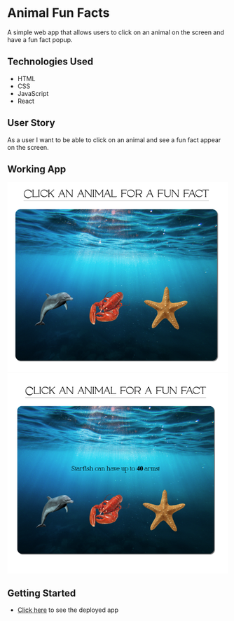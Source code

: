 
# Animal Fun Facts

A simple web app that allows users to click on an animal on the screen and have a fun fact popup.

## Technologies Used
* HTML 
* CSS 
* JavaScript
* React

## User Story
As a user I want to be able to click on an animal and see a fun fact appear on the screen.

## Working App
![before click](public/imgs/apphometwo.png)
![after click](public/imgs/apphome.png)

## Getting Started
* [Click here](https://heuristic-mestorf-88ff39.netlify.app/) to see the deployed app